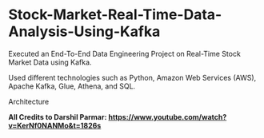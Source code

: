 # Stock-Market-Real-Time-Data-Analysis-Using-Kafka

Executed an End-To-End Data Engineering Project on Real-Time Stock Market Data using Kafka.

Used different technologies such as Python, Amazon Web Services (AWS), Apache Kafka, Glue, Athena, and SQL.

Architecture























**All Credits to Darshil Parmar: https://www.youtube.com/watch?v=KerNf0NANMo&t=1826s**
